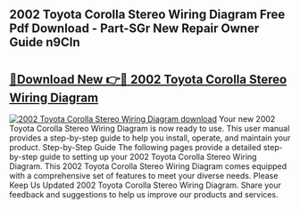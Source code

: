 ## 2002 Toyota Corolla Stereo Wiring Diagram Free Pdf Download - Part-SGr New Repair Owner Guide n9CIn

# <h2><a href="http://dftkm2.blite.top/?on=2002+Toyota+Corolla+Stereo+Wiring+Diagram">🔗Download New 👉🔴 2002 Toyota Corolla Stereo Wiring Diagram</a></h2>

[![2002 Toyota Corolla Stereo Wiring Diagram download](https://i.imgur.com/lujVjoI.png)](http://dftkm2.blite.top/?on=2002+Toyota+Corolla+Stereo+Wiring+Diagram)
Your new 2002 Toyota Corolla Stereo Wiring Diagram is now ready to use. This user manual provides a step-by-step guide to help you install, operate, and maintain your product. Step-by-Step Guide The following pages provide a detailed step-by-step guide to setting up your 2002 Toyota Corolla Stereo Wiring Diagram. This 2002 Toyota Corolla Stereo Wiring Diagram comes equipped with a comprehensive set of features to meet your diverse needs. Please Keep Us Updated 2002 Toyota Corolla Stereo Wiring Diagram. Share your feedback and suggestions to help us improve our products and services.
